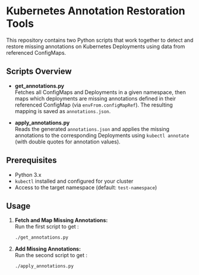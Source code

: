 # Kubernetes Annotation Restoration Tools

This repository contains two Python scripts that work together to detect and restore missing annotations on Kubernetes Deployments using data from referenced ConfigMaps.

## Scripts Overview

- **get_annotations.py**  
  Fetches all ConfigMaps and Deployments in a given namespace, then maps which deployments are missing annotations defined in their referenced ConfigMap (via `envFrom.configMapRef`). The resulting mapping is saved as `annotations.json`.

- **apply_annotations.py**  
  Reads the generated `annotations.json` and applies the missing annotations to the corresponding Deployments using `kubectl annotate` (with double quotes for annotation values).

## Prerequisites

- Python 3.x  
- `kubectl` installed and configured for your cluster  
- Access to the target namespace (default: `test-namespace`)

## Usage

1. **Fetch and Map Missing Annotations:**  
   Run the first script to get :
   ```bash
   ./get_annotations.py


2. **Add Missing Annotations:**  
   Run the second script to get :
   ```bash
   ./apply_annotations.py